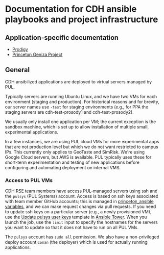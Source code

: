 # Documentation for CDH ansible playbooks and project infrastructure

## Application-specific documentation

- [Prodigy](applications/prodigy.md)
- [Princeton Geniza Project](applications/geniza.md)

## General

CDH ansibilized applications are deployed to virtual servers managed by PUL.

Typically servers are running Ubuntu Linux, and we have two VMs for each environment (staging and production). For historical reasons and for brevity, our server names use `-test` for staging environments (e.g., for PPA the staging servers are cdh-test-prosody1 and cdh-test-prosody2).

We usually only install one application per VM; the current exception is the sandbox machine, which is set up to allow installation of multiple small, experimental applications.

In a few instances, we are using PUL cloud VMs for more experimental apps that are not production level but which we do not want restricted to campus IPs. This currently only applies to GeoTaste and SimRisk. We're using Google Cloud servers, but AWS is available. PUL typically uses these for short-term experimentation and testing of new applications before configuring and automating deployment on internal VMS.

### Access to PUL VMs

CDH RSE team members have access PUL-managed servers using ssh and the `pulsys` (PUL Systems) account.
Access is based on ssh keys associated with team member GitHub accounts; this is managed
in [princeton_ansible variables](https://github.com/pulibrary/princeton_ansible/blob/main/group_vars/all/vars.yml#L115), and we can make request changes via pull requests. If you need to update ssh keys on a particular server (e.g., a newly provisioned VM), use the
[Update pulsys user keys](https://ansible-tower.princeton.edu/#/templates/job_template/17/details) template in [Ansible Tower](https://ansible-tower.princeton.edu). When you launch the job, use the `limit` input to specify the hostnames for the servers you want to update so that it does not have to run on all PUL VMs.

The `pulsys` account has `sudo all` permission. We also have a non-privileged deploy account `conan` (the deployer) which is used for actually running applications.
